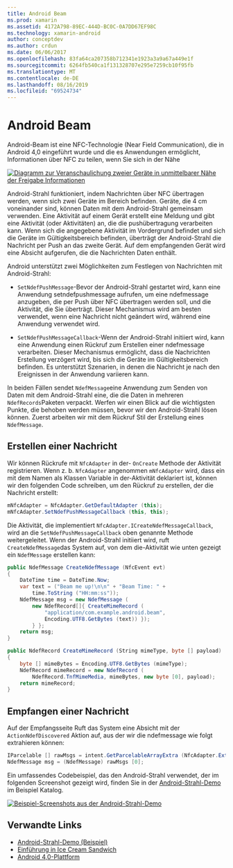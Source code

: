 ```yaml
---
title: Android Beam
ms.prod: xamarin
ms.assetid: 4172A798-89EC-444D-BC0C-0A7DD67EF98C
ms.technology: xamarin-android
author: conceptdev
ms.author: crdun
ms.date: 06/06/2017
ms.openlocfilehash: 83fa64ca207358b712341e1923a3a9a67a449e1f
ms.sourcegitcommit: 6264fb540ca1f131328707e295e7259cb10f95fb
ms.translationtype: MT
ms.contentlocale: de-DE
ms.lasthandoff: 08/16/2019
ms.locfileid: "69524734"
---
```

# <a name="android-beam"></a>Android Beam

Android-Beam ist eine NFC-Technologie (Near Field Communication), die in Android 4,0 eingeführt wurde und die es Anwendungen ermöglicht, Informationen über NFC zu teilen, wenn Sie sich in der Nähe

[![Diagramm zur Veranschaulichung zweier Geräte in unmittelbarer Nähe der Freigabe Informationen](android-beam-images/androidbeam.png)](android-beam-images/androidbeam.png#lightbox)

Android-Strahl funktioniert, indem Nachrichten über NFC übertragen werden, wenn sich zwei Geräte im Bereich befinden. Geräte, die 4 cm voneinander sind, können Daten mit dem Android-Strahl gemeinsam verwenden. Eine Aktivität auf einem Gerät erstellt eine Meldung und gibt eine Aktivität (oder Aktivitäten) an, die die pushübertragung verarbeiten kann. Wenn sich die angegebene Aktivität im Vordergrund befindet und sich die Geräte im Gültigkeitsbereich befinden, überträgt der Android-Strahl die Nachricht per Push an das zweite Gerät. Auf dem empfangenden Gerät wird eine Absicht aufgerufen, die die Nachrichten Daten enthält.

Android unterstützt zwei Möglichkeiten zum Festlegen von Nachrichten mit Android-Strahl:

- `SetNdefPushMessage`-Bevor der Android-Strahl gestartet wird, kann eine Anwendung setndefpushmessage aufrufen, um eine ndefmessage anzugeben, die per Push über NFC übertragen werden soll, und die Aktivität, die Sie überträgt. Dieser Mechanismus wird am besten verwendet, wenn eine Nachricht nicht geändert wird, während eine Anwendung verwendet wird.

- `SetNdefPushMessageCallback`-Wenn der Android-Strahl initiiert wird, kann eine Anwendung einen Rückruf zum Erstellen einer ndefmessage verarbeiten. Dieser Mechanismus ermöglicht, dass die Nachrichten Erstellung verzögert wird, bis sich die Geräte im Gültigkeitsbereich befinden. Es unterstützt Szenarien, in denen die Nachricht je nach den Ereignissen in der Anwendung variieren kann.


In beiden Fällen sendet `NdefMessage`eine Anwendung zum Senden von Daten mit dem Android-Strahl eine, die die Daten in mehreren `NdefRecords`Paketen verpackt. Werfen wir einen Blick auf die wichtigsten Punkte, die behoben werden müssen, bevor wir den Android-Strahl lösen können. Zuerst arbeiten wir mit dem Rückruf Stil der Erstellung eines `NdefMessage`.


## <a name="creating-a-message"></a>Erstellen einer Nachricht

Wir können Rückrufe mit `NfcAdapter` in der- `OnCreate` Methode der Aktivität registrieren. Wenn z. b. `NfcAdapter` angenommen `mNfcAdapter` wird, dass ein mit dem Namen als Klassen Variable in der-Aktivität deklariert ist, können wir den folgenden Code schreiben, um den Rückruf zu erstellen, der die Nachricht erstellt:

```csharp
mNfcAdapter = NfcAdapter.GetDefaultAdapter (this);
mNfcAdapter.SetNdefPushMessageCallback (this, this);
```

Die Aktivität, die implementiert `NfcAdapter.ICreateNdefMessageCallback`, wird an die `SetNdefPushMessageCallback` oben genannte Methode weitergeleitet. Wenn der Android-Strahl initiiert wird, ruft `CreateNdefMessage`das System auf, von dem die-Aktivität wie unten gezeigt ein `NdefMessage` erstellen kann:

```csharp
public NdefMessage CreateNdefMessage (NfcEvent evt)
{
    DateTime time = DateTime.Now;
    var text = ("Beam me up!\n\n" + "Beam Time: " +
        time.ToString ("HH:mm:ss"));
    NdefMessage msg = new NdefMessage (
        new NdefRecord[]{ CreateMimeRecord (
            "application/com.example.android.beam",
            Encoding.UTF8.GetBytes (text)) });
        } };
    return msg;
}

public NdefRecord CreateMimeRecord (String mimeType, byte [] payload)
{
    byte [] mimeBytes = Encoding.UTF8.GetBytes (mimeType);
    NdefRecord mimeRecord = new NdefRecord (
        NdefRecord.TnfMimeMedia, mimeBytes, new byte [0], payload);
    return mimeRecord;
}
```


## <a name="receiving-a-message"></a>Empfangen einer Nachricht

Auf der Empfangsseite Ruft das System eine Absicht mit der `ActionNdefDiscovered` Aktion auf, aus der wir die ndefmessage wie folgt extrahieren können:

```csharp
IParcelable [] rawMsgs = intent.GetParcelableArrayExtra (NfcAdapter.ExtraNdefMessages);
NdefMessage msg = (NdefMessage) rawMsgs [0];
```

Ein umfassendes Codebeispiel, das den Android-Strahl verwendet, der im folgenden Screenshot gezeigt wird, finden Sie in der [Android-Strahl-Demo](https://docs.microsoft.com/samples/xamarin/monodroid-samples/androidbeamdemo) im Beispiel Katalog.

[![Beispiel-Screenshots aus der Android-Strahl-Demo](android-beam-images/24.png)](android-beam-images/24.png#lightbox)



## <a name="related-links"></a>Verwandte Links

- [Android-Strahl-Demo (Beispiel)](https://docs.microsoft.com/samples/xamarin/monodroid-samples/androidbeamdemo)
- [Einführung in Ice Cream Sandwich](http://www.android.com/about/ice-cream-sandwich/)
- [Android 4,0-Plattform](https://developer.android.com/sdk/android-4.0.html)
